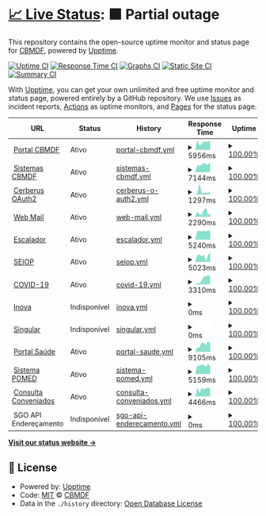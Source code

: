 # [📈 Live Status](https://CBMDF.github.io/upptime): <!--live status--> **🟧 Partial outage**

This repository contains the open-source uptime monitor and status page for [CBMDF](www.cbm.df.gov.br), powered by [Upptime](https://github.com/upptime/upptime).

[![Uptime CI](https://github.com/koj-co/upptime/workflows/Uptime%20CI/badge.svg)](https://github.com/koj-co/upptime/actions?query=workflow%3A%22Uptime+CI%22)
[![Response Time CI](https://github.com/koj-co/upptime/workflows/Response%20Time%20CI/badge.svg)](https://github.com/koj-co/upptime/actions?query=workflow%3A%22Response+Time+CI%22)
[![Graphs CI](https://github.com/koj-co/upptime/workflows/Graphs%20CI/badge.svg)](https://github.com/koj-co/upptime/actions?query=workflow%3A%22Graphs+CI%22)
[![Static Site CI](https://github.com/koj-co/upptime/workflows/Static%20Site%20CI/badge.svg)](https://github.com/koj-co/upptime/actions?query=workflow%3A%22Static+Site+CI%22)
[![Summary CI](https://github.com/koj-co/upptime/workflows/Summary%20CI/badge.svg)](https://github.com/koj-co/upptime/actions?query=workflow%3A%22Summary+CI%22)

With [Upptime](https://upptime.js.org), you can get your own unlimited and free uptime monitor and status page, powered entirely by a GitHub repository. We use [Issues](https://github.com/CBMDF/upptime/issues) as incident reports, [Actions](https://github.com/CBMDF/upptime/actions) as uptime monitors, and [Pages](https://CBMDF.github.io/upptime) for the status page.

<!--start: status pages-->
<!-- This summary is generated by Upptime (https://github.com/upptime/upptime) -->
<!-- Do not edit this manually, your changes will be overwritten -->
<!-- prettier-ignore -->
| URL | Status | History | Response Time | Uptime |
| --- | ------ | ------- | ------------- | ------ |
| <img alt="" src="https://favicons.githubusercontent.com/www.cbm.df.gov.br" height="13"> [Portal CBMDF](https://www.cbm.df.gov.br) | Ativo | [portal-cbmdf.yml](https://github.com/CBMDF/upptime/commits/HEAD/history/portal-cbmdf.yml) | <details><summary><img alt="Response time graph" src="./graphs/portal-cbmdf/response-time-week.png" height="20"> 5956ms</summary><br><a href="https://CBMDF.github.io/upptime/history/portal-cbmdf"><img alt="Response time 6018" src="https://img.shields.io/endpoint?url=https%3A%2F%2Fraw.githubusercontent.com%2FCBMDF%2Fupptime%2FHEAD%2Fapi%2Fportal-cbmdf%2Fresponse-time.json"></a><br><a href="https://CBMDF.github.io/upptime/history/portal-cbmdf"><img alt="24-hour response time 7011" src="https://img.shields.io/endpoint?url=https%3A%2F%2Fraw.githubusercontent.com%2FCBMDF%2Fupptime%2FHEAD%2Fapi%2Fportal-cbmdf%2Fresponse-time-day.json"></a><br><a href="https://CBMDF.github.io/upptime/history/portal-cbmdf"><img alt="7-day response time 5956" src="https://img.shields.io/endpoint?url=https%3A%2F%2Fraw.githubusercontent.com%2FCBMDF%2Fupptime%2FHEAD%2Fapi%2Fportal-cbmdf%2Fresponse-time-week.json"></a><br><a href="https://CBMDF.github.io/upptime/history/portal-cbmdf"><img alt="30-day response time 5790" src="https://img.shields.io/endpoint?url=https%3A%2F%2Fraw.githubusercontent.com%2FCBMDF%2Fupptime%2FHEAD%2Fapi%2Fportal-cbmdf%2Fresponse-time-month.json"></a><br><a href="https://CBMDF.github.io/upptime/history/portal-cbmdf"><img alt="1-year response time 6209" src="https://img.shields.io/endpoint?url=https%3A%2F%2Fraw.githubusercontent.com%2FCBMDF%2Fupptime%2FHEAD%2Fapi%2Fportal-cbmdf%2Fresponse-time-year.json"></a></details> | <details><summary><a href="https://CBMDF.github.io/upptime/history/portal-cbmdf">100.00%</a></summary><a href="https://CBMDF.github.io/upptime/history/portal-cbmdf"><img alt="All-time uptime 75.83%" src="https://img.shields.io/endpoint?url=https%3A%2F%2Fraw.githubusercontent.com%2FCBMDF%2Fupptime%2FHEAD%2Fapi%2Fportal-cbmdf%2Fuptime.json"></a><br><a href="https://CBMDF.github.io/upptime/history/portal-cbmdf"><img alt="24-hour uptime 100.00%" src="https://img.shields.io/endpoint?url=https%3A%2F%2Fraw.githubusercontent.com%2FCBMDF%2Fupptime%2FHEAD%2Fapi%2Fportal-cbmdf%2Fuptime-day.json"></a><br><a href="https://CBMDF.github.io/upptime/history/portal-cbmdf"><img alt="7-day uptime 100.00%" src="https://img.shields.io/endpoint?url=https%3A%2F%2Fraw.githubusercontent.com%2FCBMDF%2Fupptime%2FHEAD%2Fapi%2Fportal-cbmdf%2Fuptime-week.json"></a><br><a href="https://CBMDF.github.io/upptime/history/portal-cbmdf"><img alt="30-day uptime 100.00%" src="https://img.shields.io/endpoint?url=https%3A%2F%2Fraw.githubusercontent.com%2FCBMDF%2Fupptime%2FHEAD%2Fapi%2Fportal-cbmdf%2Fuptime-month.json"></a><br><a href="https://CBMDF.github.io/upptime/history/portal-cbmdf"><img alt="1-year uptime 100.00%" src="https://img.shields.io/endpoint?url=https%3A%2F%2Fraw.githubusercontent.com%2FCBMDF%2Fupptime%2FHEAD%2Fapi%2Fportal-cbmdf%2Fuptime-year.json"></a></details>
| <img alt="" src="https://favicons.githubusercontent.com/sistemas.cbm.df.gov.br" height="13"> [Sistemas CBMDF](https://sistemas.cbm.df.gov.br) | Ativo | [sistemas-cbmdf.yml](https://github.com/CBMDF/upptime/commits/HEAD/history/sistemas-cbmdf.yml) | <details><summary><img alt="Response time graph" src="./graphs/sistemas-cbmdf/response-time-week.png" height="20"> 7144ms</summary><br><a href="https://CBMDF.github.io/upptime/history/sistemas-cbmdf"><img alt="Response time 5793" src="https://img.shields.io/endpoint?url=https%3A%2F%2Fraw.githubusercontent.com%2FCBMDF%2Fupptime%2FHEAD%2Fapi%2Fsistemas-cbmdf%2Fresponse-time.json"></a><br><a href="https://CBMDF.github.io/upptime/history/sistemas-cbmdf"><img alt="24-hour response time 6412" src="https://img.shields.io/endpoint?url=https%3A%2F%2Fraw.githubusercontent.com%2FCBMDF%2Fupptime%2FHEAD%2Fapi%2Fsistemas-cbmdf%2Fresponse-time-day.json"></a><br><a href="https://CBMDF.github.io/upptime/history/sistemas-cbmdf"><img alt="7-day response time 7144" src="https://img.shields.io/endpoint?url=https%3A%2F%2Fraw.githubusercontent.com%2FCBMDF%2Fupptime%2FHEAD%2Fapi%2Fsistemas-cbmdf%2Fresponse-time-week.json"></a><br><a href="https://CBMDF.github.io/upptime/history/sistemas-cbmdf"><img alt="30-day response time 6943" src="https://img.shields.io/endpoint?url=https%3A%2F%2Fraw.githubusercontent.com%2FCBMDF%2Fupptime%2FHEAD%2Fapi%2Fsistemas-cbmdf%2Fresponse-time-month.json"></a><br><a href="https://CBMDF.github.io/upptime/history/sistemas-cbmdf"><img alt="1-year response time 6644" src="https://img.shields.io/endpoint?url=https%3A%2F%2Fraw.githubusercontent.com%2FCBMDF%2Fupptime%2FHEAD%2Fapi%2Fsistemas-cbmdf%2Fresponse-time-year.json"></a></details> | <details><summary><a href="https://CBMDF.github.io/upptime/history/sistemas-cbmdf">100.00%</a></summary><a href="https://CBMDF.github.io/upptime/history/sistemas-cbmdf"><img alt="All-time uptime 75.82%" src="https://img.shields.io/endpoint?url=https%3A%2F%2Fraw.githubusercontent.com%2FCBMDF%2Fupptime%2FHEAD%2Fapi%2Fsistemas-cbmdf%2Fuptime.json"></a><br><a href="https://CBMDF.github.io/upptime/history/sistemas-cbmdf"><img alt="24-hour uptime 100.00%" src="https://img.shields.io/endpoint?url=https%3A%2F%2Fraw.githubusercontent.com%2FCBMDF%2Fupptime%2FHEAD%2Fapi%2Fsistemas-cbmdf%2Fuptime-day.json"></a><br><a href="https://CBMDF.github.io/upptime/history/sistemas-cbmdf"><img alt="7-day uptime 100.00%" src="https://img.shields.io/endpoint?url=https%3A%2F%2Fraw.githubusercontent.com%2FCBMDF%2Fupptime%2FHEAD%2Fapi%2Fsistemas-cbmdf%2Fuptime-week.json"></a><br><a href="https://CBMDF.github.io/upptime/history/sistemas-cbmdf"><img alt="30-day uptime 100.00%" src="https://img.shields.io/endpoint?url=https%3A%2F%2Fraw.githubusercontent.com%2FCBMDF%2Fupptime%2FHEAD%2Fapi%2Fsistemas-cbmdf%2Fuptime-month.json"></a><br><a href="https://CBMDF.github.io/upptime/history/sistemas-cbmdf"><img alt="1-year uptime 100.00%" src="https://img.shields.io/endpoint?url=https%3A%2F%2Fraw.githubusercontent.com%2FCBMDF%2Fupptime%2FHEAD%2Fapi%2Fsistemas-cbmdf%2Fuptime-year.json"></a></details>
| <img alt="" src="https://favicons.githubusercontent.com/sistemas.cbm.df.gov.br" height="13"> [Cerberus OAuth2](https://sistemas.cbm.df.gov.br/sistemas/cerberusAuth/public/oauth/) | Ativo | [cerberus-o-auth2.yml](https://github.com/CBMDF/upptime/commits/HEAD/history/cerberus-o-auth2.yml) | <details><summary><img alt="Response time graph" src="./graphs/cerberus-o-auth2/response-time-week.png" height="20"> 1297ms</summary><br><a href="https://CBMDF.github.io/upptime/history/cerberus-o-auth2"><img alt="Response time 1208" src="https://img.shields.io/endpoint?url=https%3A%2F%2Fraw.githubusercontent.com%2FCBMDF%2Fupptime%2FHEAD%2Fapi%2Fcerberus-o-auth2%2Fresponse-time.json"></a><br><a href="https://CBMDF.github.io/upptime/history/cerberus-o-auth2"><img alt="24-hour response time 744" src="https://img.shields.io/endpoint?url=https%3A%2F%2Fraw.githubusercontent.com%2FCBMDF%2Fupptime%2FHEAD%2Fapi%2Fcerberus-o-auth2%2Fresponse-time-day.json"></a><br><a href="https://CBMDF.github.io/upptime/history/cerberus-o-auth2"><img alt="7-day response time 1297" src="https://img.shields.io/endpoint?url=https%3A%2F%2Fraw.githubusercontent.com%2FCBMDF%2Fupptime%2FHEAD%2Fapi%2Fcerberus-o-auth2%2Fresponse-time-week.json"></a><br><a href="https://CBMDF.github.io/upptime/history/cerberus-o-auth2"><img alt="30-day response time 1148" src="https://img.shields.io/endpoint?url=https%3A%2F%2Fraw.githubusercontent.com%2FCBMDF%2Fupptime%2FHEAD%2Fapi%2Fcerberus-o-auth2%2Fresponse-time-month.json"></a><br><a href="https://CBMDF.github.io/upptime/history/cerberus-o-auth2"><img alt="1-year response time 1175" src="https://img.shields.io/endpoint?url=https%3A%2F%2Fraw.githubusercontent.com%2FCBMDF%2Fupptime%2FHEAD%2Fapi%2Fcerberus-o-auth2%2Fresponse-time-year.json"></a></details> | <details><summary><a href="https://CBMDF.github.io/upptime/history/cerberus-o-auth2">100.00%</a></summary><a href="https://CBMDF.github.io/upptime/history/cerberus-o-auth2"><img alt="All-time uptime 100.00%" src="https://img.shields.io/endpoint?url=https%3A%2F%2Fraw.githubusercontent.com%2FCBMDF%2Fupptime%2FHEAD%2Fapi%2Fcerberus-o-auth2%2Fuptime.json"></a><br><a href="https://CBMDF.github.io/upptime/history/cerberus-o-auth2"><img alt="24-hour uptime 100.00%" src="https://img.shields.io/endpoint?url=https%3A%2F%2Fraw.githubusercontent.com%2FCBMDF%2Fupptime%2FHEAD%2Fapi%2Fcerberus-o-auth2%2Fuptime-day.json"></a><br><a href="https://CBMDF.github.io/upptime/history/cerberus-o-auth2"><img alt="7-day uptime 100.00%" src="https://img.shields.io/endpoint?url=https%3A%2F%2Fraw.githubusercontent.com%2FCBMDF%2Fupptime%2FHEAD%2Fapi%2Fcerberus-o-auth2%2Fuptime-week.json"></a><br><a href="https://CBMDF.github.io/upptime/history/cerberus-o-auth2"><img alt="30-day uptime 100.00%" src="https://img.shields.io/endpoint?url=https%3A%2F%2Fraw.githubusercontent.com%2FCBMDF%2Fupptime%2FHEAD%2Fapi%2Fcerberus-o-auth2%2Fuptime-month.json"></a><br><a href="https://CBMDF.github.io/upptime/history/cerberus-o-auth2"><img alt="1-year uptime 100.00%" src="https://img.shields.io/endpoint?url=https%3A%2F%2Fraw.githubusercontent.com%2FCBMDF%2Fupptime%2FHEAD%2Fapi%2Fcerberus-o-auth2%2Fuptime-year.json"></a></details>
| <img alt="" src="https://favicons.githubusercontent.com/cas.gdfnet.df.gov.br" height="13"> [Web Mail](https://cas.gdfnet.df.gov.br/owa) | Ativo | [web-mail.yml](https://github.com/CBMDF/upptime/commits/HEAD/history/web-mail.yml) | <details><summary><img alt="Response time graph" src="./graphs/web-mail/response-time-week.png" height="20"> 2290ms</summary><br><a href="https://CBMDF.github.io/upptime/history/web-mail"><img alt="Response time 3002" src="https://img.shields.io/endpoint?url=https%3A%2F%2Fraw.githubusercontent.com%2FCBMDF%2Fupptime%2FHEAD%2Fapi%2Fweb-mail%2Fresponse-time.json"></a><br><a href="https://CBMDF.github.io/upptime/history/web-mail"><img alt="24-hour response time 1187" src="https://img.shields.io/endpoint?url=https%3A%2F%2Fraw.githubusercontent.com%2FCBMDF%2Fupptime%2FHEAD%2Fapi%2Fweb-mail%2Fresponse-time-day.json"></a><br><a href="https://CBMDF.github.io/upptime/history/web-mail"><img alt="7-day response time 2290" src="https://img.shields.io/endpoint?url=https%3A%2F%2Fraw.githubusercontent.com%2FCBMDF%2Fupptime%2FHEAD%2Fapi%2Fweb-mail%2Fresponse-time-week.json"></a><br><a href="https://CBMDF.github.io/upptime/history/web-mail"><img alt="30-day response time 2696" src="https://img.shields.io/endpoint?url=https%3A%2F%2Fraw.githubusercontent.com%2FCBMDF%2Fupptime%2FHEAD%2Fapi%2Fweb-mail%2Fresponse-time-month.json"></a><br><a href="https://CBMDF.github.io/upptime/history/web-mail"><img alt="1-year response time 3092" src="https://img.shields.io/endpoint?url=https%3A%2F%2Fraw.githubusercontent.com%2FCBMDF%2Fupptime%2FHEAD%2Fapi%2Fweb-mail%2Fresponse-time-year.json"></a></details> | <details><summary><a href="https://CBMDF.github.io/upptime/history/web-mail">100.00%</a></summary><a href="https://CBMDF.github.io/upptime/history/web-mail"><img alt="All-time uptime 75.62%" src="https://img.shields.io/endpoint?url=https%3A%2F%2Fraw.githubusercontent.com%2FCBMDF%2Fupptime%2FHEAD%2Fapi%2Fweb-mail%2Fuptime.json"></a><br><a href="https://CBMDF.github.io/upptime/history/web-mail"><img alt="24-hour uptime 100.00%" src="https://img.shields.io/endpoint?url=https%3A%2F%2Fraw.githubusercontent.com%2FCBMDF%2Fupptime%2FHEAD%2Fapi%2Fweb-mail%2Fuptime-day.json"></a><br><a href="https://CBMDF.github.io/upptime/history/web-mail"><img alt="7-day uptime 100.00%" src="https://img.shields.io/endpoint?url=https%3A%2F%2Fraw.githubusercontent.com%2FCBMDF%2Fupptime%2FHEAD%2Fapi%2Fweb-mail%2Fuptime-week.json"></a><br><a href="https://CBMDF.github.io/upptime/history/web-mail"><img alt="30-day uptime 100.00%" src="https://img.shields.io/endpoint?url=https%3A%2F%2Fraw.githubusercontent.com%2FCBMDF%2Fupptime%2FHEAD%2Fapi%2Fweb-mail%2Fuptime-month.json"></a><br><a href="https://CBMDF.github.io/upptime/history/web-mail"><img alt="1-year uptime 100.00%" src="https://img.shields.io/endpoint?url=https%3A%2F%2Fraw.githubusercontent.com%2FCBMDF%2Fupptime%2FHEAD%2Fapi%2Fweb-mail%2Fuptime-year.json"></a></details>
| <img alt="" src="https://favicons.githubusercontent.com/escalador.cbm.df.gov.br" height="13"> [Escalador](https://escalador.cbm.df.gov.br) | Ativo | [escalador.yml](https://github.com/CBMDF/upptime/commits/HEAD/history/escalador.yml) | <details><summary><img alt="Response time graph" src="./graphs/escalador/response-time-week.png" height="20"> 5240ms</summary><br><a href="https://CBMDF.github.io/upptime/history/escalador"><img alt="Response time 3850" src="https://img.shields.io/endpoint?url=https%3A%2F%2Fraw.githubusercontent.com%2FCBMDF%2Fupptime%2FHEAD%2Fapi%2Fescalador%2Fresponse-time.json"></a><br><a href="https://CBMDF.github.io/upptime/history/escalador"><img alt="24-hour response time 5929" src="https://img.shields.io/endpoint?url=https%3A%2F%2Fraw.githubusercontent.com%2FCBMDF%2Fupptime%2FHEAD%2Fapi%2Fescalador%2Fresponse-time-day.json"></a><br><a href="https://CBMDF.github.io/upptime/history/escalador"><img alt="7-day response time 5240" src="https://img.shields.io/endpoint?url=https%3A%2F%2Fraw.githubusercontent.com%2FCBMDF%2Fupptime%2FHEAD%2Fapi%2Fescalador%2Fresponse-time-week.json"></a><br><a href="https://CBMDF.github.io/upptime/history/escalador"><img alt="30-day response time 4347" src="https://img.shields.io/endpoint?url=https%3A%2F%2Fraw.githubusercontent.com%2FCBMDF%2Fupptime%2FHEAD%2Fapi%2Fescalador%2Fresponse-time-month.json"></a><br><a href="https://CBMDF.github.io/upptime/history/escalador"><img alt="1-year response time 4580" src="https://img.shields.io/endpoint?url=https%3A%2F%2Fraw.githubusercontent.com%2FCBMDF%2Fupptime%2FHEAD%2Fapi%2Fescalador%2Fresponse-time-year.json"></a></details> | <details><summary><a href="https://CBMDF.github.io/upptime/history/escalador">100.00%</a></summary><a href="https://CBMDF.github.io/upptime/history/escalador"><img alt="All-time uptime 99.86%" src="https://img.shields.io/endpoint?url=https%3A%2F%2Fraw.githubusercontent.com%2FCBMDF%2Fupptime%2FHEAD%2Fapi%2Fescalador%2Fuptime.json"></a><br><a href="https://CBMDF.github.io/upptime/history/escalador"><img alt="24-hour uptime 100.00%" src="https://img.shields.io/endpoint?url=https%3A%2F%2Fraw.githubusercontent.com%2FCBMDF%2Fupptime%2FHEAD%2Fapi%2Fescalador%2Fuptime-day.json"></a><br><a href="https://CBMDF.github.io/upptime/history/escalador"><img alt="7-day uptime 100.00%" src="https://img.shields.io/endpoint?url=https%3A%2F%2Fraw.githubusercontent.com%2FCBMDF%2Fupptime%2FHEAD%2Fapi%2Fescalador%2Fuptime-week.json"></a><br><a href="https://CBMDF.github.io/upptime/history/escalador"><img alt="30-day uptime 100.00%" src="https://img.shields.io/endpoint?url=https%3A%2F%2Fraw.githubusercontent.com%2FCBMDF%2Fupptime%2FHEAD%2Fapi%2Fescalador%2Fuptime-month.json"></a><br><a href="https://CBMDF.github.io/upptime/history/escalador"><img alt="1-year uptime 100.00%" src="https://img.shields.io/endpoint?url=https%3A%2F%2Fraw.githubusercontent.com%2FCBMDF%2Fupptime%2FHEAD%2Fapi%2Fescalador%2Fuptime-year.json"></a></details>
| <img alt="" src="https://favicons.githubusercontent.com/seiop.cbm.df.gov.br" height="13"> [SEIOP](https://seiop.cbm.df.gov.br) | Ativo | [seiop.yml](https://github.com/CBMDF/upptime/commits/HEAD/history/seiop.yml) | <details><summary><img alt="Response time graph" src="./graphs/seiop/response-time-week.png" height="20"> 5023ms</summary><br><a href="https://CBMDF.github.io/upptime/history/seiop"><img alt="Response time 4508" src="https://img.shields.io/endpoint?url=https%3A%2F%2Fraw.githubusercontent.com%2FCBMDF%2Fupptime%2FHEAD%2Fapi%2Fseiop%2Fresponse-time.json"></a><br><a href="https://CBMDF.github.io/upptime/history/seiop"><img alt="24-hour response time 5886" src="https://img.shields.io/endpoint?url=https%3A%2F%2Fraw.githubusercontent.com%2FCBMDF%2Fupptime%2FHEAD%2Fapi%2Fseiop%2Fresponse-time-day.json"></a><br><a href="https://CBMDF.github.io/upptime/history/seiop"><img alt="7-day response time 5023" src="https://img.shields.io/endpoint?url=https%3A%2F%2Fraw.githubusercontent.com%2FCBMDF%2Fupptime%2FHEAD%2Fapi%2Fseiop%2Fresponse-time-week.json"></a><br><a href="https://CBMDF.github.io/upptime/history/seiop"><img alt="30-day response time 4973" src="https://img.shields.io/endpoint?url=https%3A%2F%2Fraw.githubusercontent.com%2FCBMDF%2Fupptime%2FHEAD%2Fapi%2Fseiop%2Fresponse-time-month.json"></a><br><a href="https://CBMDF.github.io/upptime/history/seiop"><img alt="1-year response time 4974" src="https://img.shields.io/endpoint?url=https%3A%2F%2Fraw.githubusercontent.com%2FCBMDF%2Fupptime%2FHEAD%2Fapi%2Fseiop%2Fresponse-time-year.json"></a></details> | <details><summary><a href="https://CBMDF.github.io/upptime/history/seiop">100.00%</a></summary><a href="https://CBMDF.github.io/upptime/history/seiop"><img alt="All-time uptime 99.86%" src="https://img.shields.io/endpoint?url=https%3A%2F%2Fraw.githubusercontent.com%2FCBMDF%2Fupptime%2FHEAD%2Fapi%2Fseiop%2Fuptime.json"></a><br><a href="https://CBMDF.github.io/upptime/history/seiop"><img alt="24-hour uptime 100.00%" src="https://img.shields.io/endpoint?url=https%3A%2F%2Fraw.githubusercontent.com%2FCBMDF%2Fupptime%2FHEAD%2Fapi%2Fseiop%2Fuptime-day.json"></a><br><a href="https://CBMDF.github.io/upptime/history/seiop"><img alt="7-day uptime 100.00%" src="https://img.shields.io/endpoint?url=https%3A%2F%2Fraw.githubusercontent.com%2FCBMDF%2Fupptime%2FHEAD%2Fapi%2Fseiop%2Fuptime-week.json"></a><br><a href="https://CBMDF.github.io/upptime/history/seiop"><img alt="30-day uptime 100.00%" src="https://img.shields.io/endpoint?url=https%3A%2F%2Fraw.githubusercontent.com%2FCBMDF%2Fupptime%2FHEAD%2Fapi%2Fseiop%2Fuptime-month.json"></a><br><a href="https://CBMDF.github.io/upptime/history/seiop"><img alt="1-year uptime 100.00%" src="https://img.shields.io/endpoint?url=https%3A%2F%2Fraw.githubusercontent.com%2FCBMDF%2Fupptime%2FHEAD%2Fapi%2Fseiop%2Fuptime-year.json"></a></details>
| <img alt="" src="https://favicons.githubusercontent.com/sistemas.cbm.df.gov.br" height="13"> [COVID-19](https://sistemas.cbm.df.gov.br/covid) | Ativo | [covid-19.yml](https://github.com/CBMDF/upptime/commits/HEAD/history/covid-19.yml) | <details><summary><img alt="Response time graph" src="./graphs/covid-19/response-time-week.png" height="20"> 3310ms</summary><br><a href="https://CBMDF.github.io/upptime/history/covid-19"><img alt="Response time 2946" src="https://img.shields.io/endpoint?url=https%3A%2F%2Fraw.githubusercontent.com%2FCBMDF%2Fupptime%2FHEAD%2Fapi%2Fcovid-19%2Fresponse-time.json"></a><br><a href="https://CBMDF.github.io/upptime/history/covid-19"><img alt="24-hour response time 813" src="https://img.shields.io/endpoint?url=https%3A%2F%2Fraw.githubusercontent.com%2FCBMDF%2Fupptime%2FHEAD%2Fapi%2Fcovid-19%2Fresponse-time-day.json"></a><br><a href="https://CBMDF.github.io/upptime/history/covid-19"><img alt="7-day response time 3310" src="https://img.shields.io/endpoint?url=https%3A%2F%2Fraw.githubusercontent.com%2FCBMDF%2Fupptime%2FHEAD%2Fapi%2Fcovid-19%2Fresponse-time-week.json"></a><br><a href="https://CBMDF.github.io/upptime/history/covid-19"><img alt="30-day response time 3079" src="https://img.shields.io/endpoint?url=https%3A%2F%2Fraw.githubusercontent.com%2FCBMDF%2Fupptime%2FHEAD%2Fapi%2Fcovid-19%2Fresponse-time-month.json"></a><br><a href="https://CBMDF.github.io/upptime/history/covid-19"><img alt="1-year response time 3504" src="https://img.shields.io/endpoint?url=https%3A%2F%2Fraw.githubusercontent.com%2FCBMDF%2Fupptime%2FHEAD%2Fapi%2Fcovid-19%2Fresponse-time-year.json"></a></details> | <details><summary><a href="https://CBMDF.github.io/upptime/history/covid-19">100.00%</a></summary><a href="https://CBMDF.github.io/upptime/history/covid-19"><img alt="All-time uptime 99.87%" src="https://img.shields.io/endpoint?url=https%3A%2F%2Fraw.githubusercontent.com%2FCBMDF%2Fupptime%2FHEAD%2Fapi%2Fcovid-19%2Fuptime.json"></a><br><a href="https://CBMDF.github.io/upptime/history/covid-19"><img alt="24-hour uptime 100.00%" src="https://img.shields.io/endpoint?url=https%3A%2F%2Fraw.githubusercontent.com%2FCBMDF%2Fupptime%2FHEAD%2Fapi%2Fcovid-19%2Fuptime-day.json"></a><br><a href="https://CBMDF.github.io/upptime/history/covid-19"><img alt="7-day uptime 100.00%" src="https://img.shields.io/endpoint?url=https%3A%2F%2Fraw.githubusercontent.com%2FCBMDF%2Fupptime%2FHEAD%2Fapi%2Fcovid-19%2Fuptime-week.json"></a><br><a href="https://CBMDF.github.io/upptime/history/covid-19"><img alt="30-day uptime 100.00%" src="https://img.shields.io/endpoint?url=https%3A%2F%2Fraw.githubusercontent.com%2FCBMDF%2Fupptime%2FHEAD%2Fapi%2Fcovid-19%2Fuptime-month.json"></a><br><a href="https://CBMDF.github.io/upptime/history/covid-19"><img alt="1-year uptime 100.00%" src="https://img.shields.io/endpoint?url=https%3A%2F%2Fraw.githubusercontent.com%2FCBMDF%2Fupptime%2FHEAD%2Fapi%2Fcovid-19%2Fuptime-year.json"></a></details>
| <img alt="" src="https://favicons.githubusercontent.com/inova.cbm.df.gov.br" height="13"> [Inova](https://inova.cbm.df.gov.br/) | Indisponível | [inova.yml](https://github.com/CBMDF/upptime/commits/HEAD/history/inova.yml) | <details><summary><img alt="Response time graph" src="./graphs/inova/response-time-week.png" height="20"> 0ms</summary><br><a href="https://CBMDF.github.io/upptime/history/inova"><img alt="Response time 4707" src="https://img.shields.io/endpoint?url=https%3A%2F%2Fraw.githubusercontent.com%2FCBMDF%2Fupptime%2FHEAD%2Fapi%2Finova%2Fresponse-time.json"></a><br><a href="https://CBMDF.github.io/upptime/history/inova"><img alt="24-hour response time 0" src="https://img.shields.io/endpoint?url=https%3A%2F%2Fraw.githubusercontent.com%2FCBMDF%2Fupptime%2FHEAD%2Fapi%2Finova%2Fresponse-time-day.json"></a><br><a href="https://CBMDF.github.io/upptime/history/inova"><img alt="7-day response time 0" src="https://img.shields.io/endpoint?url=https%3A%2F%2Fraw.githubusercontent.com%2FCBMDF%2Fupptime%2FHEAD%2Fapi%2Finova%2Fresponse-time-week.json"></a><br><a href="https://CBMDF.github.io/upptime/history/inova"><img alt="30-day response time 0" src="https://img.shields.io/endpoint?url=https%3A%2F%2Fraw.githubusercontent.com%2FCBMDF%2Fupptime%2FHEAD%2Fapi%2Finova%2Fresponse-time-month.json"></a><br><a href="https://CBMDF.github.io/upptime/history/inova"><img alt="1-year response time 4707" src="https://img.shields.io/endpoint?url=https%3A%2F%2Fraw.githubusercontent.com%2FCBMDF%2Fupptime%2FHEAD%2Fapi%2Finova%2Fresponse-time-year.json"></a></details> | <details><summary><a href="https://CBMDF.github.io/upptime/history/inova">100.00%</a></summary><a href="https://CBMDF.github.io/upptime/history/inova"><img alt="All-time uptime 100.00%" src="https://img.shields.io/endpoint?url=https%3A%2F%2Fraw.githubusercontent.com%2FCBMDF%2Fupptime%2FHEAD%2Fapi%2Finova%2Fuptime.json"></a><br><a href="https://CBMDF.github.io/upptime/history/inova"><img alt="24-hour uptime 100.00%" src="https://img.shields.io/endpoint?url=https%3A%2F%2Fraw.githubusercontent.com%2FCBMDF%2Fupptime%2FHEAD%2Fapi%2Finova%2Fuptime-day.json"></a><br><a href="https://CBMDF.github.io/upptime/history/inova"><img alt="7-day uptime 100.00%" src="https://img.shields.io/endpoint?url=https%3A%2F%2Fraw.githubusercontent.com%2FCBMDF%2Fupptime%2FHEAD%2Fapi%2Finova%2Fuptime-week.json"></a><br><a href="https://CBMDF.github.io/upptime/history/inova"><img alt="30-day uptime 100.00%" src="https://img.shields.io/endpoint?url=https%3A%2F%2Fraw.githubusercontent.com%2FCBMDF%2Fupptime%2FHEAD%2Fapi%2Finova%2Fuptime-month.json"></a><br><a href="https://CBMDF.github.io/upptime/history/inova"><img alt="1-year uptime 100.00%" src="https://img.shields.io/endpoint?url=https%3A%2F%2Fraw.githubusercontent.com%2FCBMDF%2Fupptime%2FHEAD%2Fapi%2Finova%2Fuptime-year.json"></a></details>
| <img alt="" src="https://favicons.githubusercontent.com/singular.cbm.df.gov.br" height="13"> [Singular](https://singular.cbm.df.gov.br/) | Indisponível | [singular.yml](https://github.com/CBMDF/upptime/commits/HEAD/history/singular.yml) | <details><summary><img alt="Response time graph" src="./graphs/singular/response-time-week.png" height="20"> 0ms</summary><br><a href="https://CBMDF.github.io/upptime/history/singular"><img alt="Response time 6945" src="https://img.shields.io/endpoint?url=https%3A%2F%2Fraw.githubusercontent.com%2FCBMDF%2Fupptime%2FHEAD%2Fapi%2Fsingular%2Fresponse-time.json"></a><br><a href="https://CBMDF.github.io/upptime/history/singular"><img alt="24-hour response time 0" src="https://img.shields.io/endpoint?url=https%3A%2F%2Fraw.githubusercontent.com%2FCBMDF%2Fupptime%2FHEAD%2Fapi%2Fsingular%2Fresponse-time-day.json"></a><br><a href="https://CBMDF.github.io/upptime/history/singular"><img alt="7-day response time 0" src="https://img.shields.io/endpoint?url=https%3A%2F%2Fraw.githubusercontent.com%2FCBMDF%2Fupptime%2FHEAD%2Fapi%2Fsingular%2Fresponse-time-week.json"></a><br><a href="https://CBMDF.github.io/upptime/history/singular"><img alt="30-day response time 8157" src="https://img.shields.io/endpoint?url=https%3A%2F%2Fraw.githubusercontent.com%2FCBMDF%2Fupptime%2FHEAD%2Fapi%2Fsingular%2Fresponse-time-month.json"></a><br><a href="https://CBMDF.github.io/upptime/history/singular"><img alt="1-year response time 6945" src="https://img.shields.io/endpoint?url=https%3A%2F%2Fraw.githubusercontent.com%2FCBMDF%2Fupptime%2FHEAD%2Fapi%2Fsingular%2Fresponse-time-year.json"></a></details> | <details><summary><a href="https://CBMDF.github.io/upptime/history/singular">100.00%</a></summary><a href="https://CBMDF.github.io/upptime/history/singular"><img alt="All-time uptime 100.00%" src="https://img.shields.io/endpoint?url=https%3A%2F%2Fraw.githubusercontent.com%2FCBMDF%2Fupptime%2FHEAD%2Fapi%2Fsingular%2Fuptime.json"></a><br><a href="https://CBMDF.github.io/upptime/history/singular"><img alt="24-hour uptime 100.00%" src="https://img.shields.io/endpoint?url=https%3A%2F%2Fraw.githubusercontent.com%2FCBMDF%2Fupptime%2FHEAD%2Fapi%2Fsingular%2Fuptime-day.json"></a><br><a href="https://CBMDF.github.io/upptime/history/singular"><img alt="7-day uptime 100.00%" src="https://img.shields.io/endpoint?url=https%3A%2F%2Fraw.githubusercontent.com%2FCBMDF%2Fupptime%2FHEAD%2Fapi%2Fsingular%2Fuptime-week.json"></a><br><a href="https://CBMDF.github.io/upptime/history/singular"><img alt="30-day uptime 100.00%" src="https://img.shields.io/endpoint?url=https%3A%2F%2Fraw.githubusercontent.com%2FCBMDF%2Fupptime%2FHEAD%2Fapi%2Fsingular%2Fuptime-month.json"></a><br><a href="https://CBMDF.github.io/upptime/history/singular"><img alt="1-year uptime 100.00%" src="https://img.shields.io/endpoint?url=https%3A%2F%2Fraw.githubusercontent.com%2FCBMDF%2Fupptime%2FHEAD%2Fapi%2Fsingular%2Fuptime-year.json"></a></details>
| <img alt="" src="https://favicons.githubusercontent.com/saude.cbm.df.gov.br" height="13"> [Portal Saúde](https://saude.cbm.df.gov.br) | Ativo | [portal-saude.yml](https://github.com/CBMDF/upptime/commits/HEAD/history/portal-saude.yml) | <details><summary><img alt="Response time graph" src="./graphs/portal-saude/response-time-week.png" height="20"> 9105ms</summary><br><a href="https://CBMDF.github.io/upptime/history/portal-saude"><img alt="Response time 6822" src="https://img.shields.io/endpoint?url=https%3A%2F%2Fraw.githubusercontent.com%2FCBMDF%2Fupptime%2FHEAD%2Fapi%2Fportal-saude%2Fresponse-time.json"></a><br><a href="https://CBMDF.github.io/upptime/history/portal-saude"><img alt="24-hour response time 8086" src="https://img.shields.io/endpoint?url=https%3A%2F%2Fraw.githubusercontent.com%2FCBMDF%2Fupptime%2FHEAD%2Fapi%2Fportal-saude%2Fresponse-time-day.json"></a><br><a href="https://CBMDF.github.io/upptime/history/portal-saude"><img alt="7-day response time 9105" src="https://img.shields.io/endpoint?url=https%3A%2F%2Fraw.githubusercontent.com%2FCBMDF%2Fupptime%2FHEAD%2Fapi%2Fportal-saude%2Fresponse-time-week.json"></a><br><a href="https://CBMDF.github.io/upptime/history/portal-saude"><img alt="30-day response time 7847" src="https://img.shields.io/endpoint?url=https%3A%2F%2Fraw.githubusercontent.com%2FCBMDF%2Fupptime%2FHEAD%2Fapi%2Fportal-saude%2Fresponse-time-month.json"></a><br><a href="https://CBMDF.github.io/upptime/history/portal-saude"><img alt="1-year response time 7147" src="https://img.shields.io/endpoint?url=https%3A%2F%2Fraw.githubusercontent.com%2FCBMDF%2Fupptime%2FHEAD%2Fapi%2Fportal-saude%2Fresponse-time-year.json"></a></details> | <details><summary><a href="https://CBMDF.github.io/upptime/history/portal-saude">100.00%</a></summary><a href="https://CBMDF.github.io/upptime/history/portal-saude"><img alt="All-time uptime 100.00%" src="https://img.shields.io/endpoint?url=https%3A%2F%2Fraw.githubusercontent.com%2FCBMDF%2Fupptime%2FHEAD%2Fapi%2Fportal-saude%2Fuptime.json"></a><br><a href="https://CBMDF.github.io/upptime/history/portal-saude"><img alt="24-hour uptime 100.00%" src="https://img.shields.io/endpoint?url=https%3A%2F%2Fraw.githubusercontent.com%2FCBMDF%2Fupptime%2FHEAD%2Fapi%2Fportal-saude%2Fuptime-day.json"></a><br><a href="https://CBMDF.github.io/upptime/history/portal-saude"><img alt="7-day uptime 100.00%" src="https://img.shields.io/endpoint?url=https%3A%2F%2Fraw.githubusercontent.com%2FCBMDF%2Fupptime%2FHEAD%2Fapi%2Fportal-saude%2Fuptime-week.json"></a><br><a href="https://CBMDF.github.io/upptime/history/portal-saude"><img alt="30-day uptime 100.00%" src="https://img.shields.io/endpoint?url=https%3A%2F%2Fraw.githubusercontent.com%2FCBMDF%2Fupptime%2FHEAD%2Fapi%2Fportal-saude%2Fuptime-month.json"></a><br><a href="https://CBMDF.github.io/upptime/history/portal-saude"><img alt="1-year uptime 100.00%" src="https://img.shields.io/endpoint?url=https%3A%2F%2Fraw.githubusercontent.com%2FCBMDF%2Fupptime%2FHEAD%2Fapi%2Fportal-saude%2Fuptime-year.json"></a></details>
| <img alt="" src="https://favicons.githubusercontent.com/pomed.cbm.df.gov.br" height="13"> [Sistema POMED](https://pomed.cbm.df.gov.br/sistemas/diretoriadesaude/a/externo/index.php) | Ativo | [sistema-pomed.yml](https://github.com/CBMDF/upptime/commits/HEAD/history/sistema-pomed.yml) | <details><summary><img alt="Response time graph" src="./graphs/sistema-pomed/response-time-week.png" height="20"> 5159ms</summary><br><a href="https://CBMDF.github.io/upptime/history/sistema-pomed"><img alt="Response time 4722" src="https://img.shields.io/endpoint?url=https%3A%2F%2Fraw.githubusercontent.com%2FCBMDF%2Fupptime%2FHEAD%2Fapi%2Fsistema-pomed%2Fresponse-time.json"></a><br><a href="https://CBMDF.github.io/upptime/history/sistema-pomed"><img alt="24-hour response time 5062" src="https://img.shields.io/endpoint?url=https%3A%2F%2Fraw.githubusercontent.com%2FCBMDF%2Fupptime%2FHEAD%2Fapi%2Fsistema-pomed%2Fresponse-time-day.json"></a><br><a href="https://CBMDF.github.io/upptime/history/sistema-pomed"><img alt="7-day response time 5159" src="https://img.shields.io/endpoint?url=https%3A%2F%2Fraw.githubusercontent.com%2FCBMDF%2Fupptime%2FHEAD%2Fapi%2Fsistema-pomed%2Fresponse-time-week.json"></a><br><a href="https://CBMDF.github.io/upptime/history/sistema-pomed"><img alt="30-day response time 5156" src="https://img.shields.io/endpoint?url=https%3A%2F%2Fraw.githubusercontent.com%2FCBMDF%2Fupptime%2FHEAD%2Fapi%2Fsistema-pomed%2Fresponse-time-month.json"></a><br><a href="https://CBMDF.github.io/upptime/history/sistema-pomed"><img alt="1-year response time 4741" src="https://img.shields.io/endpoint?url=https%3A%2F%2Fraw.githubusercontent.com%2FCBMDF%2Fupptime%2FHEAD%2Fapi%2Fsistema-pomed%2Fresponse-time-year.json"></a></details> | <details><summary><a href="https://CBMDF.github.io/upptime/history/sistema-pomed">100.00%</a></summary><a href="https://CBMDF.github.io/upptime/history/sistema-pomed"><img alt="All-time uptime 100.00%" src="https://img.shields.io/endpoint?url=https%3A%2F%2Fraw.githubusercontent.com%2FCBMDF%2Fupptime%2FHEAD%2Fapi%2Fsistema-pomed%2Fuptime.json"></a><br><a href="https://CBMDF.github.io/upptime/history/sistema-pomed"><img alt="24-hour uptime 100.00%" src="https://img.shields.io/endpoint?url=https%3A%2F%2Fraw.githubusercontent.com%2FCBMDF%2Fupptime%2FHEAD%2Fapi%2Fsistema-pomed%2Fuptime-day.json"></a><br><a href="https://CBMDF.github.io/upptime/history/sistema-pomed"><img alt="7-day uptime 100.00%" src="https://img.shields.io/endpoint?url=https%3A%2F%2Fraw.githubusercontent.com%2FCBMDF%2Fupptime%2FHEAD%2Fapi%2Fsistema-pomed%2Fuptime-week.json"></a><br><a href="https://CBMDF.github.io/upptime/history/sistema-pomed"><img alt="30-day uptime 100.00%" src="https://img.shields.io/endpoint?url=https%3A%2F%2Fraw.githubusercontent.com%2FCBMDF%2Fupptime%2FHEAD%2Fapi%2Fsistema-pomed%2Fuptime-month.json"></a><br><a href="https://CBMDF.github.io/upptime/history/sistema-pomed"><img alt="1-year uptime 100.00%" src="https://img.shields.io/endpoint?url=https%3A%2F%2Fraw.githubusercontent.com%2FCBMDF%2Fupptime%2FHEAD%2Fapi%2Fsistema-pomed%2Fuptime-year.json"></a></details>
| <img alt="" src="https://favicons.githubusercontent.com/sistemas4.cbm.df.gov.br" height="13"> [Consulta Conveniados](https://sistemas4.cbm.df.gov.br/pesquisahospitais/) | Ativo | [consulta-conveniados.yml](https://github.com/CBMDF/upptime/commits/HEAD/history/consulta-conveniados.yml) | <details><summary><img alt="Response time graph" src="./graphs/consulta-conveniados/response-time-week.png" height="20"> 4466ms</summary><br><a href="https://CBMDF.github.io/upptime/history/consulta-conveniados"><img alt="Response time 4225" src="https://img.shields.io/endpoint?url=https%3A%2F%2Fraw.githubusercontent.com%2FCBMDF%2Fupptime%2FHEAD%2Fapi%2Fconsulta-conveniados%2Fresponse-time.json"></a><br><a href="https://CBMDF.github.io/upptime/history/consulta-conveniados"><img alt="24-hour response time 4716" src="https://img.shields.io/endpoint?url=https%3A%2F%2Fraw.githubusercontent.com%2FCBMDF%2Fupptime%2FHEAD%2Fapi%2Fconsulta-conveniados%2Fresponse-time-day.json"></a><br><a href="https://CBMDF.github.io/upptime/history/consulta-conveniados"><img alt="7-day response time 4466" src="https://img.shields.io/endpoint?url=https%3A%2F%2Fraw.githubusercontent.com%2FCBMDF%2Fupptime%2FHEAD%2Fapi%2Fconsulta-conveniados%2Fresponse-time-week.json"></a><br><a href="https://CBMDF.github.io/upptime/history/consulta-conveniados"><img alt="30-day response time 4945" src="https://img.shields.io/endpoint?url=https%3A%2F%2Fraw.githubusercontent.com%2FCBMDF%2Fupptime%2FHEAD%2Fapi%2Fconsulta-conveniados%2Fresponse-time-month.json"></a><br><a href="https://CBMDF.github.io/upptime/history/consulta-conveniados"><img alt="1-year response time 4599" src="https://img.shields.io/endpoint?url=https%3A%2F%2Fraw.githubusercontent.com%2FCBMDF%2Fupptime%2FHEAD%2Fapi%2Fconsulta-conveniados%2Fresponse-time-year.json"></a></details> | <details><summary><a href="https://CBMDF.github.io/upptime/history/consulta-conveniados">100.00%</a></summary><a href="https://CBMDF.github.io/upptime/history/consulta-conveniados"><img alt="All-time uptime 100.00%" src="https://img.shields.io/endpoint?url=https%3A%2F%2Fraw.githubusercontent.com%2FCBMDF%2Fupptime%2FHEAD%2Fapi%2Fconsulta-conveniados%2Fuptime.json"></a><br><a href="https://CBMDF.github.io/upptime/history/consulta-conveniados"><img alt="24-hour uptime 100.00%" src="https://img.shields.io/endpoint?url=https%3A%2F%2Fraw.githubusercontent.com%2FCBMDF%2Fupptime%2FHEAD%2Fapi%2Fconsulta-conveniados%2Fuptime-day.json"></a><br><a href="https://CBMDF.github.io/upptime/history/consulta-conveniados"><img alt="7-day uptime 100.00%" src="https://img.shields.io/endpoint?url=https%3A%2F%2Fraw.githubusercontent.com%2FCBMDF%2Fupptime%2FHEAD%2Fapi%2Fconsulta-conveniados%2Fuptime-week.json"></a><br><a href="https://CBMDF.github.io/upptime/history/consulta-conveniados"><img alt="30-day uptime 100.00%" src="https://img.shields.io/endpoint?url=https%3A%2F%2Fraw.githubusercontent.com%2FCBMDF%2Fupptime%2FHEAD%2Fapi%2Fconsulta-conveniados%2Fuptime-month.json"></a><br><a href="https://CBMDF.github.io/upptime/history/consulta-conveniados"><img alt="1-year uptime 100.00%" src="https://img.shields.io/endpoint?url=https%3A%2F%2Fraw.githubusercontent.com%2FCBMDF%2Fupptime%2FHEAD%2Fapi%2Fconsulta-conveniados%2Fuptime-year.json"></a></details>
| <img alt="" src="https://favicons.githubusercontent.com/null" height="13"> SGO API Endereçamento | Indisponível | [sgo-api-enderecamento.yml](https://github.com/CBMDF/upptime/commits/HEAD/history/sgo-api-enderecamento.yml) | <details><summary><img alt="Response time graph" src="./graphs/sgo-api-enderecamento/response-time-week.png" height="20"> 0ms</summary><br><a href="https://CBMDF.github.io/upptime/history/sgo-api-enderecamento"><img alt="Response time 0" src="https://img.shields.io/endpoint?url=https%3A%2F%2Fraw.githubusercontent.com%2FCBMDF%2Fupptime%2FHEAD%2Fapi%2Fsgo-api-enderecamento%2Fresponse-time.json"></a><br><a href="https://CBMDF.github.io/upptime/history/sgo-api-enderecamento"><img alt="24-hour response time 0" src="https://img.shields.io/endpoint?url=https%3A%2F%2Fraw.githubusercontent.com%2FCBMDF%2Fupptime%2FHEAD%2Fapi%2Fsgo-api-enderecamento%2Fresponse-time-day.json"></a><br><a href="https://CBMDF.github.io/upptime/history/sgo-api-enderecamento"><img alt="7-day response time 0" src="https://img.shields.io/endpoint?url=https%3A%2F%2Fraw.githubusercontent.com%2FCBMDF%2Fupptime%2FHEAD%2Fapi%2Fsgo-api-enderecamento%2Fresponse-time-week.json"></a><br><a href="https://CBMDF.github.io/upptime/history/sgo-api-enderecamento"><img alt="30-day response time 0" src="https://img.shields.io/endpoint?url=https%3A%2F%2Fraw.githubusercontent.com%2FCBMDF%2Fupptime%2FHEAD%2Fapi%2Fsgo-api-enderecamento%2Fresponse-time-month.json"></a><br><a href="https://CBMDF.github.io/upptime/history/sgo-api-enderecamento"><img alt="1-year response time 0" src="https://img.shields.io/endpoint?url=https%3A%2F%2Fraw.githubusercontent.com%2FCBMDF%2Fupptime%2FHEAD%2Fapi%2Fsgo-api-enderecamento%2Fresponse-time-year.json"></a></details> | <details><summary><a href="https://CBMDF.github.io/upptime/history/sgo-api-enderecamento">100.00%</a></summary><a href="https://CBMDF.github.io/upptime/history/sgo-api-enderecamento"><img alt="All-time uptime 100.00%" src="https://img.shields.io/endpoint?url=https%3A%2F%2Fraw.githubusercontent.com%2FCBMDF%2Fupptime%2FHEAD%2Fapi%2Fsgo-api-enderecamento%2Fuptime.json"></a><br><a href="https://CBMDF.github.io/upptime/history/sgo-api-enderecamento"><img alt="24-hour uptime 100.00%" src="https://img.shields.io/endpoint?url=https%3A%2F%2Fraw.githubusercontent.com%2FCBMDF%2Fupptime%2FHEAD%2Fapi%2Fsgo-api-enderecamento%2Fuptime-day.json"></a><br><a href="https://CBMDF.github.io/upptime/history/sgo-api-enderecamento"><img alt="7-day uptime 100.00%" src="https://img.shields.io/endpoint?url=https%3A%2F%2Fraw.githubusercontent.com%2FCBMDF%2Fupptime%2FHEAD%2Fapi%2Fsgo-api-enderecamento%2Fuptime-week.json"></a><br><a href="https://CBMDF.github.io/upptime/history/sgo-api-enderecamento"><img alt="30-day uptime 100.00%" src="https://img.shields.io/endpoint?url=https%3A%2F%2Fraw.githubusercontent.com%2FCBMDF%2Fupptime%2FHEAD%2Fapi%2Fsgo-api-enderecamento%2Fuptime-month.json"></a><br><a href="https://CBMDF.github.io/upptime/history/sgo-api-enderecamento"><img alt="1-year uptime 100.00%" src="https://img.shields.io/endpoint?url=https%3A%2F%2Fraw.githubusercontent.com%2FCBMDF%2Fupptime%2FHEAD%2Fapi%2Fsgo-api-enderecamento%2Fuptime-year.json"></a></details>

<!--end: status pages-->

[**Visit our status website →**](https://CBMDF.github.io/upptime)

## 📄 License

- Powered by: [Upptime](https://github.com/upptime/upptime)
- Code: [MIT](./LICENSE) © [CBMDF](www.cbm.df.gov.br)
- Data in the `./history` directory: [Open Database License](https://opendatacommons.org/licenses/odbl/1-0/)
